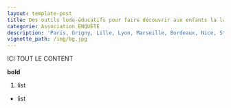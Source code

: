 ```yaml
---
layout: template-post
title: Des outils ludo-éducatifs pour faire découvrir aux enfants la laïcité1
categorie: Association ENQUÊTE
description: 'Paris, Grigny, Lille, Lyon, Marseille, Bordeaux, Nice, Strasbourg … Comment répondre aux tensions ?'
vignette_path: /img/bg.jpg
---
```


ICI TOUT LE CONTENT

**bold**

1. list


* list